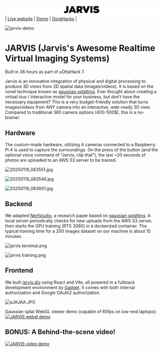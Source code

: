 ![jarvis-banner](https://raw.githubusercontent.com/jarvis-gsplat/.github/refs/heads/main/profile/jarvis%20banner%20black.gif)
| [Live website](https://jarvis.diy/) | [Demo](https://www.youtube.com/watch?v=gfFOG19a_GA) | [DoraHacks](https://dorahacks.io/buidl/21579) |

![jarvis-demo](https://raw.githubusercontent.com/jarvis-gsplat/.github/refs/heads/main/profile/jarvis%20demo.gif)

# JARVIS (Jarvis's Awesome Realtime Virtual Imaging Systems) 
Built in 36 hours as part of uOttaHack 7.

Jarvis is an innovative integration of physical and digital processing to produce 3D views from 2D spatial data (images/videos). It is based on the novel technique known as [gaussian splatting](https://repo-sam.inria.fr/fungraph/3d-gaussian-splatting/). Ever thought about creating a virtual tour / interactive model for your business, but don’t have the necessary equipment? This is a very budget-friendly solution that turns images/videos from ANY camera into an interactive, web-ready 3D view. Compared to traditional 360 camera options (400-500$), this is a no-brainer.

## Hardware
The custom-made hardware, utilizing 4 cameras connected to a Raspberry Pi 4 is used to capture the surroundings. On the press of the button (and the optional voice command of "Jarvis, clip that"), the last ~20 seconds of photos are uploaded to an AWS S3 server to be trained.

![20250119_083551.jpg](https://cdn.dorahacks.io/static/files/1947ee8f8a800f6afeaf3ee40a0bd0d9.jpg)

![20250119_083546.jpg](https://cdn.dorahacks.io/static/files/1947ee89b1c800a08b751e944ea9daaf.jpg)

![20250119_083601.jpg](https://cdn.dorahacks.io/static/files/1947ee843d9b6d223e148be4294a84cc.jpg)

## Backend

We adapted [Nerfstudio](https://arxiv.org/abs/2302.04264), a research paper based on [gaussian splatting](https://repo-sam.inria.fr/fungraph/3d-gaussian-splatting/). A local server periodically checks for new uploads from the AWS S3 server, then starts the GPU training (RTX 3060) in a dockerized container. The typical training time for a 200 images dataset on our machine is about 15 minutes.

![jarvis terminal.png](https://cdn.dorahacks.io/static/files/194850dbc40734d7936f44144938c6dd.png)

![jarvis training.png](https://cdn.dorahacks.io/static/files/194851686928ddcb5ae9dd94163b7ba5.png)

## Frontend

We built [jarvis.diy](https://jarvis.diy/) using React and Vite, all powered in a fullstack development environment by [Gadget](https://gadget.dev/). It comes with both internal authorization and Google OAuth2 authorization.

![aJAJAA.JPG](https://cdn.dorahacks.io/static/files/1947eb27d047b7715ba1e034fe795f3a.jpg)

Gaussian splat WebGL viewer demo (capable of 60fps on low-end laptops):
[![JARVIS webgl demo](https://jarvis-splatting.s3.us-east-2.amazonaws.com/splat/uott+room.jfif)](https://youtu.be/QPllF-6R4TI)

## BONUS: A Behind-the-scene video!
[![JARVIS video demo](https://cdn.dorahacks.io/static/files/19485270eaa559d39c0c24f48fd9af7a.png)](https://www.youtube.com/watch?v=1BF2jMhQyDg)
